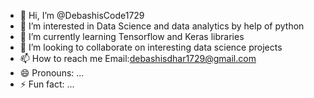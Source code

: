 - 👋 Hi, I’m @DebashisCode1729
- 👀 I’m interested in Data Science and data analytics by help of python
- 🌱 I’m currently learning Tensorflow and Keras libraries
- 💞️ I’m looking to collaborate on interesting data science projects
- 📫 How to reach me Email:debashisdhar1729@gmail.com 
- 😄 Pronouns: ...
- ⚡ Fun fact: ...

<!---
DebashisCode1729/DebashisCode1729 is a ✨ special ✨ repository because its `README.md` (this file) appears on your GitHub profile.
You can click the Preview link to take a look at your changes.
--->
